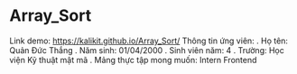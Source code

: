 # Array_Sort

Link demo: https://kalikit.github.io/Array_Sort/
Thông tin ứng viên:
. Họ tên: Quản Đức Thắng
. Năm sinh: 01/04/2000
. Sinh viên năm: 4 
. Trường: Học viện Kỹ thuật mật mã
. Mảng thực tập mong muốn: Intern Frontend
